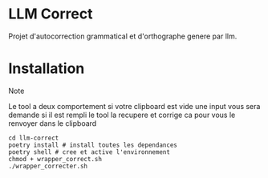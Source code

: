 # LLM Correct

Projet d'autocorrection grammatical et d'orthographe genere par llm.



# Installation

> [!NOTE]
> Le tool a deux comportement si votre clipboard est vide une input vous sera demande si il est rempli le tool la recupere et corrige ca pour vous le renvoyer dans le clipboard




```shell
cd llm-correct
poetry install # install toutes les dependances
poetry shell # cree et active l'environnement 
chmod + wrapper_correct.sh
./wrapper_correcter.sh
```
